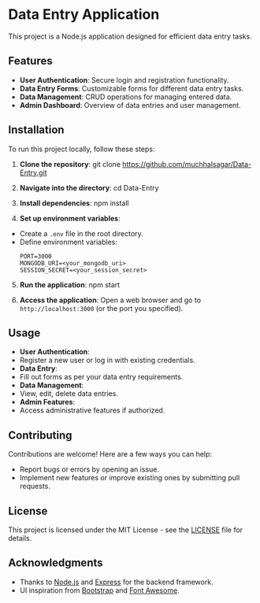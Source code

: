 # Data Entry Application

This project is a Node.js application designed for efficient data entry tasks.

## Features

- **User Authentication**: Secure login and registration functionality.
- **Data Entry Forms**: Customizable forms for different data entry tasks.
- **Data Management**: CRUD operations for managing entered data.
- **Admin Dashboard**: Overview of data entries and user management.

## Installation

To run this project locally, follow these steps:

1. **Clone the repository**:
   git clone https://github.com/muchhalsagar/Data-Entry.git

2. **Navigate into the directory**:
   cd Data-Entry

3. **Install dependencies**:
   npm install

5. **Set up environment variables**:
- Create a `.env` file in the root directory.
- Define environment variables:
  ```
  PORT=3000
  MONGODB_URI=<your_mongodb_uri>
  SESSION_SECRET=<your_session_secret>
  ```

5. **Run the application**:
   npm start

6. **Access the application**:
Open a web browser and go to `http://localhost:3000` (or the port you specified).

## Usage

- **User Authentication**:
- Register a new user or log in with existing credentials.
- **Data Entry**:
- Fill out forms as per your data entry requirements.
- **Data Management**:
- View, edit, delete data entries.
- **Admin Features**:
- Access administrative features if authorized.

## Contributing

Contributions are welcome! Here are a few ways you can help:
- Report bugs or errors by opening an issue.
- Implement new features or improve existing ones by submitting pull requests.

## License

This project is licensed under the MIT License - see the [LICENSE](LICENSE) file for details.

## Acknowledgments

- Thanks to [Node.js](https://nodejs.org/) and [Express](https://expressjs.com/) for the backend framework.
- UI inspiration from [Bootstrap](https://getbootstrap.com/) and [Font Awesome](https://fontawesome.com/).


